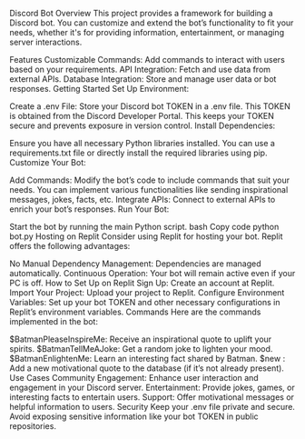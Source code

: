 Discord Bot
Overview
This project provides a framework for building a Discord bot. You can customize and extend the bot’s functionality to fit your needs, whether it's for providing information, entertainment, or managing server interactions.

Features
Customizable Commands: Add commands to interact with users based on your requirements.
API Integration: Fetch and use data from external APIs.
Database Integration: Store and manage user data or bot responses.
Getting Started
Set Up Environment:

Create a .env File: Store your Discord bot TOKEN in a .env file. This TOKEN is obtained from the Discord Developer Portal. This keeps your TOKEN secure and prevents exposure in version control.
Install Dependencies:

Ensure you have all necessary Python libraries installed. You can use a requirements.txt file or directly install the required libraries using pip.
Customize Your Bot:

Add Commands: Modify the bot’s code to include commands that suit your needs. You can implement various functionalities like sending inspirational messages, jokes, facts, etc.
Integrate APIs: Connect to external APIs to enrich your bot’s responses.
Run Your Bot:

Start the bot by running the main Python script.
bash
Copy code
python bot.py
Hosting on Replit
Consider using Replit for hosting your bot. Replit offers the following advantages:

No Manual Dependency Management: Dependencies are managed automatically.
Continuous Operation: Your bot will remain active even if your PC is off.
How to Set Up on Replit
Sign Up: Create an account at Replit.
Import Your Project: Upload your project to Replit.
Configure Environment Variables: Set up your bot TOKEN and other necessary configurations in Replit’s environment variables.
Commands
Here are the commands implemented in the bot:

$BatmanPleaseInspireMe: Receive an inspirational quote to uplift your spirits.
$BatmanTellMeAJoke: Get a random joke to lighten your mood.
$BatmanEnlightenMe: Learn an interesting fact shared by Batman.
$new <your encouragement>: Add a new motivational quote to the database (if it’s not already present).
Use Cases
Community Engagement: Enhance user interaction and engagement in your Discord server.
Entertainment: Provide jokes, games, or interesting facts to entertain users.
Support: Offer motivational messages or helpful information to users.
Security
Keep your .env file private and secure. Avoid exposing sensitive information like your bot TOKEN in public repositories.
